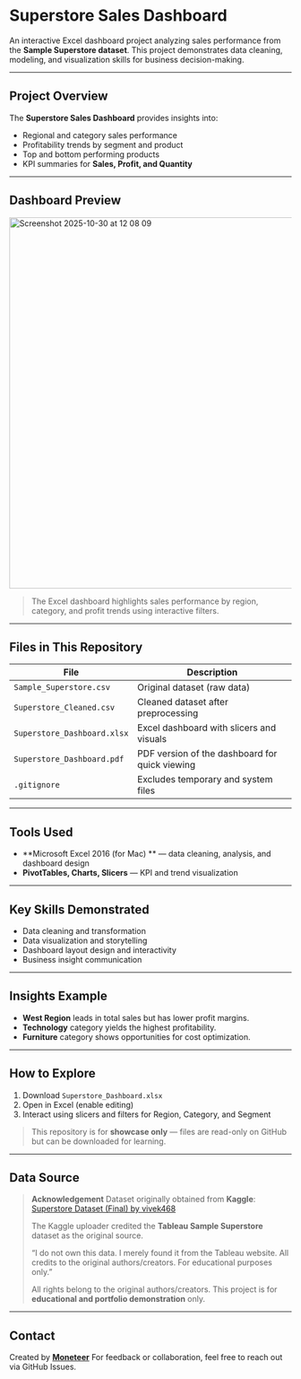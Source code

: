 # Superstore Sales Dashboard

An interactive Excel dashboard project analyzing sales performance from the **Sample Superstore dataset**.
This project demonstrates data cleaning, modeling, and visualization skills for business decision-making.

---

## Project Overview

The **Superstore Sales Dashboard** provides insights into:

* Regional and category sales performance
* Profitability trends by segment and product
* Top and bottom performing products
* KPI summaries for **Sales, Profit, and Quantity**

---

## Dashboard Preview

<img width="1029" height="662" alt="Screenshot 2025-10-30 at 12 08 09" src="https://github.com/user-attachments/assets/3d8f82b6-898b-46dc-ac62-5f04d88710ed" />


> The Excel dashboard highlights sales performance by region, category, and profit trends using interactive filters.

---

## Files in This Repository

| File                        | Description                                    |
| --------------------------- | ---------------------------------------------- |
| `Sample_Superstore.csv`     | Original dataset (raw data)                    |
| `Superstore_Cleaned.csv`    | Cleaned dataset after preprocessing            |
| `Superstore_Dashboard.xlsx` | Excel dashboard with slicers and visuals       |
| `Superstore_Dashboard.pdf`  | PDF version of the dashboard for quick viewing |
| `.gitignore`                | Excludes temporary and system files            |

---

## Tools Used

* **Microsoft Excel 2016 (for Mac) ** — data cleaning, analysis, and dashboard design
* **PivotTables, Charts, Slicers** — KPI and trend visualization

---

## Key Skills Demonstrated

* Data cleaning and transformation
* Data visualization and storytelling
* Dashboard layout design and interactivity
* Business insight communication

---

## Insights Example

* **West Region** leads in total sales but has lower profit margins.
* **Technology** category yields the highest profitability.
* **Furniture** category shows opportunities for cost optimization.

---

## How to Explore

1. Download `Superstore_Dashboard.xlsx`
2. Open in Excel (enable editing)
3. Interact using slicers and filters for Region, Category, and Segment

> This repository is for **showcase only** — files are read-only on GitHub but can be downloaded for learning.

---

## Data Source

> **Acknowledgement**
> Dataset originally obtained from **Kaggle**:
> [Superstore Dataset (Final) by vivek468](https://www.kaggle.com/datasets/vivek468/superstore-dataset-final/data)
>
> The Kaggle uploader credited the **Tableau Sample Superstore** dataset as the original source.
>
> “I do not own this data. I merely found it from the Tableau website. All credits to the original authors/creators. For educational purposes only.”
>
> All rights belong to the original authors/creators. This project is for **educational and portfolio demonstration** only.

---

## Contact

Created by **[Moneteer](https://github.com/moneteer808-oss)**
For feedback or collaboration, feel free to reach out via GitHub Issues.

